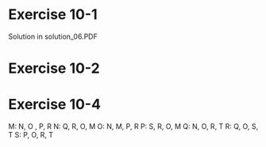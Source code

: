 # Exercise 10-1

Solution in solution_06.PDF

# Exercise 10-2


# Exercise 10-4

M: N, O , P, R
N: Q, R, O, M
O: N, M, P, R
P: S, R, O, M
Q: N, O, R, T
R: Q, O, S, T
S: P, O,  R, T
